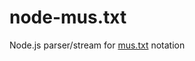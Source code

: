 node-mus.txt
============

Node.js parser/stream for [mus.txt](https://github.com/carlos8f/mus.txt) notation